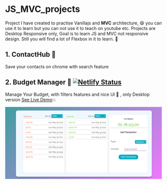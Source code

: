 # JS_MVC_projects
Project I have created to practise Vanillajs and **MVC** architecture, :smile: 
you can use it to learn but you can not use it to teach on youtube etc. Projects are Desktop Responsive only, Goal is to learn JS and MVC not responsive design. Still you will find a lot of Flexbox in it to learn. :muscle:

## 1. ContactHub :calling:
Save your contacts on chrome with search feature 

## 2. Budget Manager :money_with_wings:   [![Netlify Status](https://api.netlify.com/api/v1/badges/78a4739a-b941-4129-92b5-74ec92ac2875/deploy-status)](https://app.netlify.com/sites/trusting-ptolemy-e991ad/deploys)
Manage Your Budget, with filters features and nice UI :candy: , only Desktop version [See Live Demo](https://elegant-panini-0afd5e.netlify.app/):boom:

![Budget Manager UI](https://raw.githubusercontent.com/hardikhere/JS_MVC_projects/master/Budget%20Manager/Screenshot%20from%202021-05-30%2012-08-37.png?token=AMF7YGE7HXEXGEEV2V24U73AXRW34)

